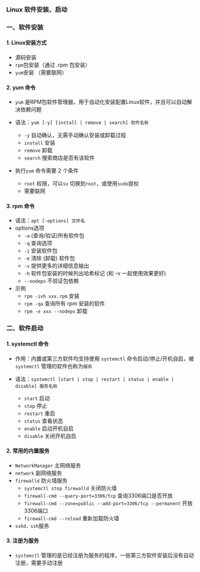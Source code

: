 ### Linux 软件安装、启动

### 一、软件安装
#### 1. Linux安装方式
* 源码安装
* `rpm`包安装（通过 .rpm 包安装）
* `yum`安装 （需要联网）


#### 2. yum 命令
* `yum` 是RPM包软件管理器，用于自动化安装配置Linux软件，并且可以自动解决依赖问题

* 语法：`yum [-y] [install | remove | search] 软件名称`
  * `-y` 自动确认，无需手动确认安装或卸载过程
  * `install` 安装
  * `remove`  卸载
  * `search`  搜索商店是否有该软件
  
* 执行`yum` 命令需要 2 个条件
  * `root` 权限，可以`su` 切换到`root`，或使用`sudo`提权
  * 需要联网
  
  
#### 3. rpm 命令
* 语法：`apt [-options] 文件名`
* options选项
  *  `-a`   (查询/验证)所有软件包
  *  `-q`   查询选项
  *  `-i`   安装软件包
  *  `-e`   清除 (卸载) 软件包
  *  `-v`   提供更多的详细信息输出
  *  `-h`   软件包安装的时候列出哈希标记 (和 -v 一起使用效果更好)
  *  `--nodeps`   不验证包依赖
* 示例
  * `rpm -ivh xxx.rpm` 安装
  * `rpm -qa`  查询所有 rpm 安装的软件
  * `rpm -e xxx --nodeps` 卸载

  
  
### 二、软件启动
#### 1. systemctl 命令
* 作用：内置或第三方软件均支持使用 `systemctl` 命令启动/停止/开机自启，被 `systemctl` 管理的软件也称为`服务`

* 语法：`systemctl [start | stop | restart | status | enable | disable] 服务名称`
  * `start`    启动
  * `stop`     停止
  * `restart`  重启
  * `status`   查看状态
  * `enable`   启动开机自启
  * `disable`  关闭开机自启
  
#### 2. 常用的内置服务
* `NetworkManager`   主网络服务
* `network`      副网络服务
* `firewalld`   防火墙服务
  * `systemctl stop firewalld` 关闭防火墙
  * `firewall-cmd --query-port=3306/tcp` 查询3306端口是否开放
  * `firewall-cmd --zone=public --add-port=3306/tcp --permanent` 开放3306端口
  * `firewall-cmd --reload` 重新加载防火墙
* `sshd，ssh`服务 
  
#### 3. 注册为服务
* `systemctl` 管理的是已经注册为服务的程序，一些第三方软件安装后没有自动注册，需要手动注册


